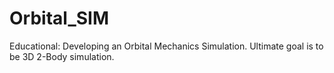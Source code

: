 Orbital_SIM
===========

Educational: Developing an Orbital Mechanics Simulation. Ultimate goal is to be 3D 2-Body simulation.